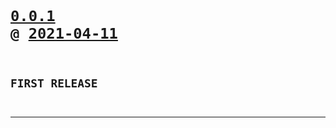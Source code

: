 <code>

# [0.0.1](https://github.com/cogsmith/homeassistant-webproxy/compare/0.0.1...main) @ [2021-04-11](https://github.com/cogsmith/homeassistant-webproxy/releases/tag/0.0.1) 

## FIRST RELEASE

</code>

---
